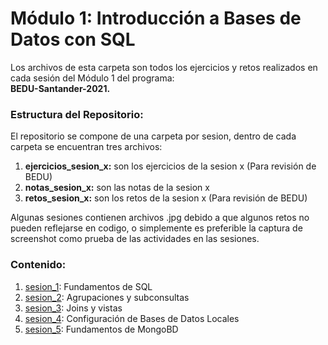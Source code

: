 # Módulo 1: Introducción a Bases de Datos con SQL
Los archivos de esta carpeta son todos los ejercicios y retos realizados en cada sesión del Módulo 1 del programa: \
**BEDU-Santander-2021.**

### Estructura del Repositorio:
El repositorio se compone de una carpeta por sesion, dentro de cada carpeta se encuentran tres archivos:
1. **ejercicios_sesion_x:** son los ejercicios de la sesion x (Para revisión de BEDU)
2. **notas_sesion_x:** son las notas de la sesion x
3. **retos_sesion_x:** son los retos de la sesion x (Para revisión de BEDU)

Algunas sesiones contienen archivos .jpg debido a que algunos retos no pueden reflejarse en codigo, o simplemente es preferible la captura de screenshot como prueba de las actividades en las sesiones.

### Contenido:
1. [sesion_1](https://github.com/LIZZETHGOMEZ/BEDU-Santander-2021/tree/main/Introduccion%20a%20Bases%20de%20Datos/sesion_1): Fundamentos de SQL
2. [sesion_2](https://github.com/LIZZETHGOMEZ/BEDU-Santander-2021/tree/main/Introduccion%20a%20Bases%20de%20Datos/sesion_2): Agrupaciones y subconsultas
3. [sesion_3](https://github.com/LIZZETHGOMEZ/BEDU-Santander-2021/tree/main/Introduccion%20a%20Bases%20de%20Datos/sesion_3): Joins y vistas
4. [sesion_4](https://github.com/LIZZETHGOMEZ/BEDU-Santander-2021/tree/main/Introduccion%20a%20Bases%20de%20Datos/sesion_4): Configuración de Bases de Datos Locales
5. [sesion_5](https://github.com/LIZZETHGOMEZ/BEDU-Santander-2021/tree/main/Introduccion%20a%20Bases%20de%20Datos/sesion_5): Fundamentos de MongoBD

